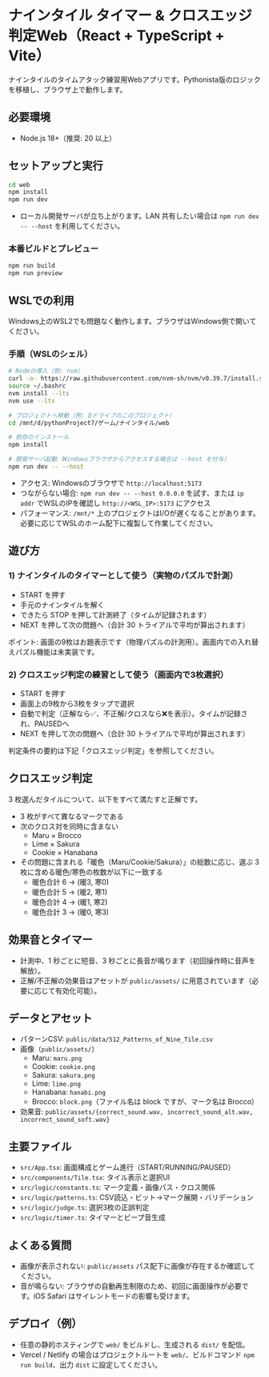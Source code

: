 # ナインタイル タイマー & クロスエッジ判定Web（React + TypeScript + Vite）

ナインタイルのタイムアタック練習用Webアプリです。Pythonista版のロジックを移植し、ブラウザ上で動作します。

## 必要環境
- Node.js 18+（推奨: 20 以上）

## セットアップと実行
```bash
cd web
npm install
npm run dev
```
- ローカル開発サーバが立ち上がります。LAN 共有したい場合は `npm run dev -- --host` を利用してください。

### 本番ビルドとプレビュー
```bash
npm run build
npm run preview
```

## WSLでの利用
Windows上のWSL2でも問題なく動作します。ブラウザはWindows側で開いてください。

### 手順（WSLのシェル）
```bash
# Nodeの導入（例: nvm）
curl -o- https://raw.githubusercontent.com/nvm-sh/nvm/v0.39.7/install.sh | bash
source ~/.bashrc
nvm install --lts
nvm use --lts

# プロジェクトへ移動（例: Dドライブのこのプロジェクト）
cd /mnt/d/pythonProject7/ゲーム/ナインタイル/web

# 依存のインストール
npm install

# 開発サーバ起動（Windowsブラウザからアクセスする場合は --host を付与）
npm run dev -- --host
```

- アクセス: Windowsのブラウザで `http://localhost:5173`
- つながらない場合: `npm run dev -- --host 0.0.0.0` を試す、または `ip addr` でWSLのIPを確認し `http://<WSL_IP>:5173` にアクセス
- パフォーマンス: `/mnt/*` 上のプロジェクトはI/Oが遅くなることがあります。必要に応じてWSLのホーム配下に複製して作業してください。

## 遊び方

### 1) ナインタイルのタイマーとして使う（実物のパズルで計測）
- START を押す
- 手元のナインタイルを解く
- できたら STOP を押して計測終了（タイムが記録されます）
- NEXT を押して次の問題へ（合計 30 トライアルで平均が算出されます）

ポイント: 画面の9枚はお題表示です（物理パズルの計測用）。画面内での入れ替えパズル機能は未実装です。

### 2) クロスエッジ判定の練習として使う（画面内で3枚選択）
- START を押す
- 画面上の9枚から3枚をタップで選択
- 自動で判定（正解なら✅、不正解/クロスなら❌を表示）。タイムが記録され、PAUSEDへ
- NEXT を押して次の問題へ（合計 30 トライアルで平均が算出されます）

判定条件の要約は下記「クロスエッジ判定」を参照してください。

## クロスエッジ判定
3 枚選んだタイルについて、以下をすべて満たすと正解です。
- 3 枚がすべて異なるマークである
- 次のクロス対を同時に含まない
  - Maru × Brocco
  - Lime × Sakura
  - Cookie × Hanabana
- その問題に含まれる「暖色（Maru/Cookie/Sakura）」の総数に応じ、選ぶ 3 枚に含める暖色/寒色の枚数が以下に一致する
  - 暖色合計 6 → (暖3, 寒0)
  - 暖色合計 5 → (暖2, 寒1)
  - 暖色合計 4 → (暖1, 寒2)
  - 暖色合計 3 → (暖0, 寒3)

## 効果音とタイマー
- 計測中、1 秒ごとに短音、3 秒ごとに長音が鳴ります（初回操作時に音声を解放）。
- 正解/不正解の効果音はアセットが `public/assets/` に用意されています（必要に応じて有効化可能）。

## データとアセット
- パターンCSV: `public/data/512_Patterns_of_Nine_Tile.csv`
- 画像（`public/assets/`）
  - Maru: `maru.png`
  - Cookie: `cookie.png`
  - Sakura: `sakura.png`
  - Lime: `lime.png`
  - Hanabana: `hanabi.png`
  - Brocco: `block.png`（ファイル名は block ですが、マーク名は Brocco）
- 効果音: `public/assets/{correct_sound.wav, incorrect_sound_alt.wav, incorrect_sound_soft.wav}`

## 主要ファイル
- `src/App.tsx`: 画面構成とゲーム進行（START/RUNNING/PAUSED）
- `src/components/Tile.tsx`: タイル表示と選択UI
- `src/logic/constants.ts`: マーク定義・画像パス・クロス関係
- `src/logic/patterns.ts`: CSV読込・ビット→マーク展開・バリデーション
- `src/logic/judge.ts`: 選択3枚の正誤判定
- `src/logic/timer.ts`: タイマーとビープ音生成

## よくある質問
- 画像が表示されない: `public/assets` パス配下に画像が存在するか確認してください。
- 音が鳴らない: ブラウザの自動再生制限のため、初回に画面操作が必要です。iOS Safari はサイレントモードの影響も受けます。

## デプロイ（例）
- 任意の静的ホスティングで `web/` をビルドし、生成される `dist/` を配信。
- Vercel / Netlify の場合はプロジェクトルートを `web/`、ビルドコマンド `npm run build`、出力 `dist` に設定してください。